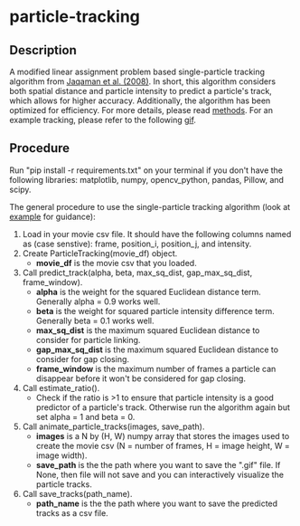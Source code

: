 # particle-tracking

## Description
A modified linear assignment problem based single-particle tracking algorithm from [Jaqaman et al. (2008)]([doi.org/10.1016/S0031-3203(01)00127-3](https://doi.org/10.1038/nmeth.1237)). In short, this algorithm considers both spatial distance and particle intensity to predict a particle's track, which allows for higher accuracy. Additionally, the algorithm has been optimized for efficiency. For more details, please read [methods](method.pdf). For an example tracking, please refer to the following [gif](example/tracked_simulation.gif).


## Procedure
Run "pip install -r requirements.txt" on your terminal if you don't have the following libraries: matplotlib, numpy, opencv_python, pandas, Pillow, and scipy.

The general procedure to use the single-particle tracking algorithm (look at [example](example/) for guidance):
  1. Load in your movie csv file. It should have the following columns named as (case senstive): frame, position_i, position_j, and intensity.
  2. Create ParticleTracking(movie_df) object.
     * **movie_df** is the movie csv that you loaded.
  3. Call predict_track(alpha, beta, max_sq_dist, gap_max_sq_dist, frame_window).
     * **alpha** is the weight for the squared Euclidean distance term. Generally alpha = 0.9 works well.
     * **beta** is the weight for squared particle intensity difference term. Generally beta = 0.1 works well.
     * **max_sq_dist** is the maximum squared Euclidean distance to consider for particle linking.
     * **gap_max_sq_dist** is the maximum squared Euclidean distance to consider for gap closing.
     * **frame_window** is the maximum number of frames a particle can disappear before it won't be considered for gap closing.
  4. Call estimate_ratio().
     * Check if the ratio is >1 to ensure that particle intensity is a good predictor of a particle's track. Otherwise run the algorithm again but set alpha = 1 and beta = 0. 
  5. Call animate_particle_tracks(images, save_path).
     * **images** is a N by (H, W) numpy array that stores the images used to create the movie csv (N = number of frames, H = image height, W = image width).
     * **save_path** is the the path where you want to save the ".gif" file. If None, then file will not save and you can interactively visualize the particle tracks.
  6. Call save_tracks(path_name).
     * **path_name** is the the path where you want to save the predicted tracks as a csv file.

